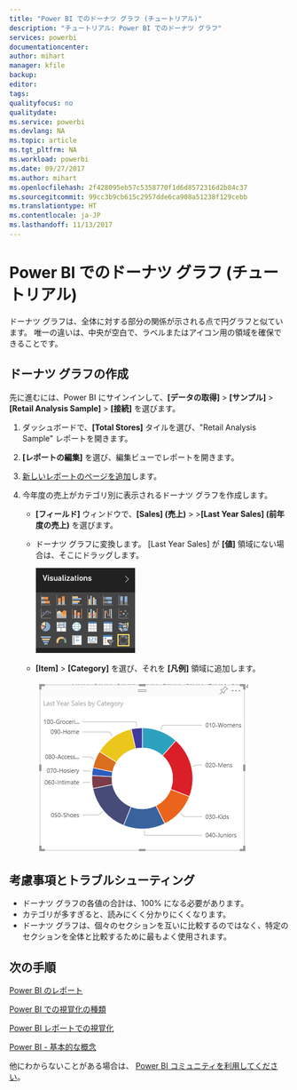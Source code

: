 ```yaml
---
title: "Power BI でのドーナツ グラフ (チュートリアル)"
description: "チュートリアル: Power BI でのドーナツ グラフ"
services: powerbi
documentationcenter: 
author: mihart
manager: kfile
backup: 
editor: 
tags: 
qualityfocus: no
qualitydate: 
ms.service: powerbi
ms.devlang: NA
ms.topic: article
ms.tgt_pltfrm: NA
ms.workload: powerbi
ms.date: 09/27/2017
ms.author: mihart
ms.openlocfilehash: 2f428095eb57c5358770f1d6d8572316d2b84c37
ms.sourcegitcommit: 99cc3b9cb615c2957dde6ca908a51238f129cebb
ms.translationtype: HT
ms.contentlocale: ja-JP
ms.lasthandoff: 11/13/2017
---
```

# <a name="doughnut-charts-in-power-bi-tutorial"></a>Power BI でのドーナツ グラフ (チュートリアル)
ドーナツ グラフは、全体に対する部分の関係が示される点で円グラフと似ています。 唯一の違いは、中央が空白で、ラベルまたはアイコン用の領域を確保できることです。

## <a name="create-a-doughnut-chart"></a>ドーナツ グラフの作成
先に進むには、Power BI にサインインして、**[データの取得]** \> **[サンプル]** \> **[Retail Analysis Sample]** \> **[接続]** を選びます。 

1. ダッシュボードで、**[Total Stores]** タイルを選び、"Retail Analysis Sample" レポートを開きます。
2. **[レポートの編集]** を選び、編集ビューでレポートを開きます。
3. [新しいレポートのページを追加](power-bi-report-add-page.md)します。
4. 今年度の売上がカテゴリ別に表示されるドーナツ グラフを作成します。
   
   * **[フィールド]** ウィンドウで、**\[Sales] \(売上)** > \>**\[Last Year Sales] \(前年度の売上)** を選びます。
   * ドーナツ グラフに変換します。 [Last Year Sales] が **[値]** 領域にない場合は、そこにドラッグします。
     
       ![](media/power-bi-visualization-doughnut-charts/convertdonut.png)
   * **[Item]** \> **[Category]** を選び、それを **[凡例]** 領域に追加します。 
     
       ![](media/power-bi-visualization-doughnut-charts/doughnuttutorial.png)

## <a name="considerations-and-troubleshooting"></a>考慮事項とトラブルシューティング
* ドーナツ グラフの各値の合計は、100% になる必要があります。
* カテゴリが多すぎると、読みにくく分かりにくくなります。
* ドーナツ グラフは、個々のセクションを互いに比較するのではなく、特定のセクションを全体と比較するために最もよく使用されます。 

## <a name="next-steps"></a>次の手順
[Power BI のレポート](service-reports.md)

[Power BI での視覚化の種類](power-bi-visualization-types-for-reports-and-q-and-a.md)

[Power BI レポートでの視覚化](power-bi-report-visualizations.md)

[Power BI - 基本的な概念](service-basic-concepts.md)

他にわからないことがある場合は、 [Power BI コミュニティを利用してください](http://community.powerbi.com/)。

